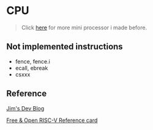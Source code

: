 # CPU

> Click [here](https://github.com/ei9/cheat_sheet#project) for more mini processor i made before.

## Not implemented instructions
- fence, fence.i
- ecall, ebreak
- csxxx

## Reference
[Jim's Dev Blog](https://tclin914.github.io/categories/RISC-V/)

[Free & Open RISC-V Reference card](https://www.cl.cam.ac.uk/teaching/1617/ECAD+Arch/files/docs/RISCVGreenCardv8-20151013.pdf)
